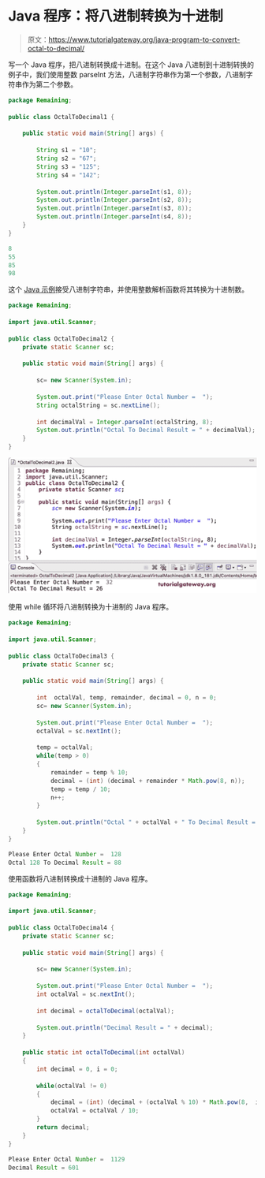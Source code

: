 # Java 程序：将八进制转换为十进制

> 原文：<https://www.tutorialgateway.org/java-program-to-convert-octal-to-decimal/>

写一个 Java 程序，把八进制转换成十进制。在这个 Java 八进制到十进制转换的例子中，我们使用整数 parseInt 方法，八进制字符串作为第一个参数，八进制字符串作为第二个参数。

```java
package Remaining;

public class OctalToDecimal1 {

	public static void main(String[] args) {

		String s1 = "10";
		String s2 = "67";
		String s3 = "125";
		String s4 = "142";

		System.out.println(Integer.parseInt(s1, 8));
		System.out.println(Integer.parseInt(s2, 8));
		System.out.println(Integer.parseInt(s3, 8));
		System.out.println(Integer.parseInt(s4, 8));
	}
}
```

```java
8
55
85
98
```

这个 [Java 示例](https://www.tutorialgateway.org/learn-java-programs/)接受八进制字符串，并使用整数解析函数将其转换为十进制数。

```java
package Remaining;

import java.util.Scanner;

public class OctalToDecimal2 {
	private static Scanner sc;

	public static void main(String[] args) {

		sc= new Scanner(System.in);

		System.out.print("Please Enter Octal Number =  ");
		String octalString = sc.nextLine();

		int decimalVal = Integer.parseInt(octalString, 8);
		System.out.println("Octal To Decimal Result = " + decimalVal);
	}
}
```

![Java Program to Convert Octal To Decimal](img/eba938d527d084f3379132a22677e2a3.png)

使用 while 循环将八进制转换为十进制的 Java 程序。

```java
package Remaining;

import java.util.Scanner;

public class OctalToDecimal3 {
	private static Scanner sc;

	public static void main(String[] args) {

		int  octalVal, temp, remainder, decimal = 0, n = 0;
		sc= new Scanner(System.in);

		System.out.print("Please Enter Octal Number =  ");
		octalVal = sc.nextInt();

		temp = octalVal;
		while(temp > 0)
		{
			remainder = temp % 10;
			decimal = (int) (decimal + remainder * Math.pow(8, n));
			temp = temp / 10;
			n++;
		}

		System.out.println("Octal " + octalVal + " To Decimal Result = " + decimal);
	}
}
```

```java
Please Enter Octal Number =  128
Octal 128 To Decimal Result = 88
```

使用函数将八进制转换成十进制的 Java 程序。

```java
package Remaining;

import java.util.Scanner;

public class OctalToDecimal4 {
	private static Scanner sc;

	public static void main(String[] args) {

		sc= new Scanner(System.in);

		System.out.print("Please Enter Octal Number =  ");
		int octalVal = sc.nextInt();

		int decimal = octalToDecimal(octalVal);

		System.out.println("Decimal Result = " + decimal);
	}

	public static int octalToDecimal(int octalVal)
	{
		int decimal = 0, i = 0;

		while(octalVal != 0)
		{
			decimal = (int) (decimal + (octalVal % 10) * Math.pow(8,  i++));
			octalVal = octalVal / 10;
		}
		return decimal;
	}
}
```

```java
Please Enter Octal Number =  1129
Decimal Result = 601
```